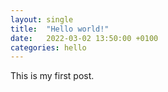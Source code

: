 ```yaml
---
layout: single
title:  "Hello world!"
date:   2022-03-02 13:50:00 +0100
categories: hello
---
```


This is my first post.
